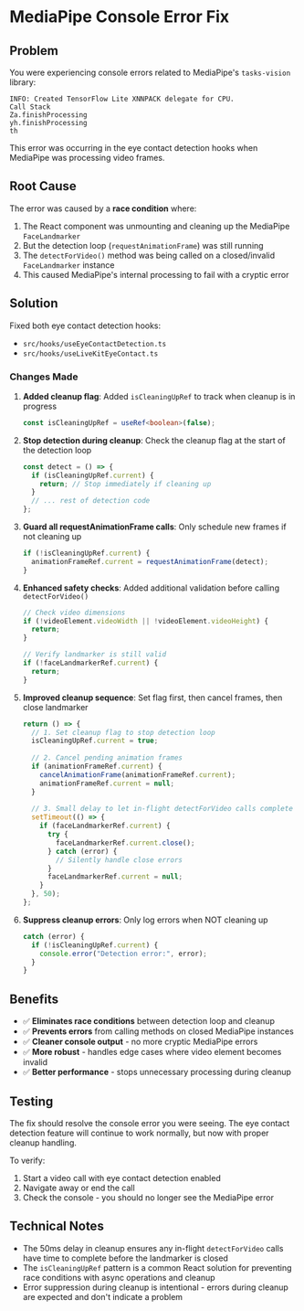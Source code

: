 # MediaPipe Console Error Fix

## Problem

You were experiencing console errors related to MediaPipe's `tasks-vision` library:

```
INFO: Created TensorFlow Lite XNNPACK delegate for CPU.
Call Stack
Za.finishProcessing
yh.finishProcessing
th
```

This error was occurring in the eye contact detection hooks when MediaPipe was processing video frames.

## Root Cause

The error was caused by a **race condition** where:

1. The React component was unmounting and cleaning up the MediaPipe `FaceLandmarker`
2. But the detection loop (`requestAnimationFrame`) was still running
3. The `detectForVideo()` method was being called on a closed/invalid `FaceLandmarker` instance
4. This caused MediaPipe's internal processing to fail with a cryptic error

## Solution

Fixed both eye contact detection hooks:
- `src/hooks/useEyeContactDetection.ts`
- `src/hooks/useLiveKitEyeContact.ts`

### Changes Made

1. **Added cleanup flag**: Added `isCleaningUpRef` to track when cleanup is in progress
   ```typescript
   const isCleaningUpRef = useRef<boolean>(false);
   ```

2. **Stop detection during cleanup**: Check the cleanup flag at the start of the detection loop
   ```typescript
   const detect = () => {
     if (isCleaningUpRef.current) {
       return; // Stop immediately if cleaning up
     }
     // ... rest of detection code
   };
   ```

3. **Guard all requestAnimationFrame calls**: Only schedule new frames if not cleaning up
   ```typescript
   if (!isCleaningUpRef.current) {
     animationFrameRef.current = requestAnimationFrame(detect);
   }
   ```

4. **Enhanced safety checks**: Added additional validation before calling `detectForVideo()`
   ```typescript
   // Check video dimensions
   if (!videoElement.videoWidth || !videoElement.videoHeight) {
     return;
   }
   
   // Verify landmarker is still valid
   if (!faceLandmarkerRef.current) {
     return;
   }
   ```

5. **Improved cleanup sequence**: Set flag first, then cancel frames, then close landmarker
   ```typescript
   return () => {
     // 1. Set cleanup flag to stop detection loop
     isCleaningUpRef.current = true;
     
     // 2. Cancel pending animation frames
     if (animationFrameRef.current) {
       cancelAnimationFrame(animationFrameRef.current);
       animationFrameRef.current = null;
     }
     
     // 3. Small delay to let in-flight detectForVideo calls complete
     setTimeout(() => {
       if (faceLandmarkerRef.current) {
         try {
           faceLandmarkerRef.current.close();
         } catch (error) {
           // Silently handle close errors
         }
         faceLandmarkerRef.current = null;
       }
     }, 50);
   };
   ```

6. **Suppress cleanup errors**: Only log errors when NOT cleaning up
   ```typescript
   catch (error) {
     if (!isCleaningUpRef.current) {
       console.error("Detection error:", error);
     }
   }
   ```

## Benefits

- ✅ **Eliminates race conditions** between detection loop and cleanup
- ✅ **Prevents errors** from calling methods on closed MediaPipe instances
- ✅ **Cleaner console output** - no more cryptic MediaPipe errors
- ✅ **More robust** - handles edge cases where video element becomes invalid
- ✅ **Better performance** - stops unnecessary processing during cleanup

## Testing

The fix should resolve the console error you were seeing. The eye contact detection feature will continue to work normally, but now with proper cleanup handling.

To verify:
1. Start a video call with eye contact detection enabled
2. Navigate away or end the call
3. Check the console - you should no longer see the MediaPipe error

## Technical Notes

- The 50ms delay in cleanup ensures any in-flight `detectForVideo` calls have time to complete before the landmarker is closed
- The `isCleaningUpRef` pattern is a common React solution for preventing race conditions with async operations and cleanup
- Error suppression during cleanup is intentional - errors during cleanup are expected and don't indicate a problem

